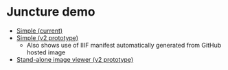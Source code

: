 # Juncture demo

- [Simple (current)](https://juncture-digital.org/rdsnyder/demo/amalfi)
- [Simple (v2 prototype)](https://visual-essays.net/rdsnyder/demo/amalfi-v2)
  - Also shows use of IIIF manifest automatically generated from GitHub hosted image
- [Stand-alone image viewer (v2 prototype)](https://rdsnyder.github.io/demo)
